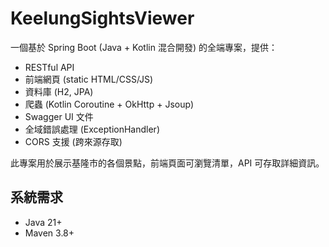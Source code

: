 # KeelungSightsViewer

一個基於 Spring Boot (Java + Kotlin 混合開發) 的全端專案，提供：

- RESTful API
- 前端網頁 (static HTML/CSS/JS)
- 資料庫 (H2, JPA)
- 爬蟲 (Kotlin Coroutine + OkHttp + Jsoup)
- Swagger UI 文件
- 全域錯誤處理 (ExceptionHandler)
- CORS 支援 (跨來源存取)

此專案用於展示基隆市的各個景點，前端頁面可瀏覽清單，API 可存取詳細資訊。

## 系統需求

- Java 21+
- Maven 3.8+
